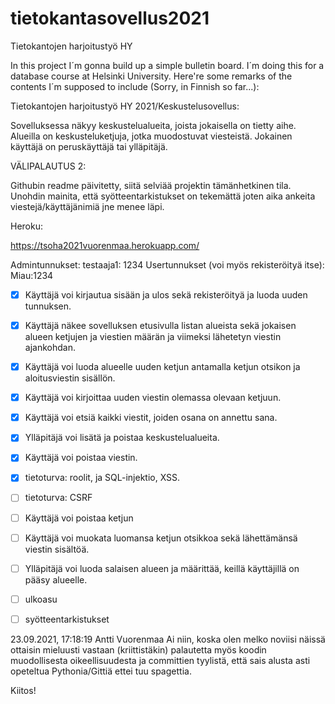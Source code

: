 # tietokantasovellus2021
Tietokantojen harjoitustyö HY

In this project I´m gonna build up a simple bulletin board.
I´m doing this for a database course at Helsinki University.
Here're some remarks of the contents I´m supposed to include (Sorry, in Finnish so far...):

Tietokantojen harjoitustyö HY 2021/Keskustelusovellus:

Sovelluksessa näkyy keskustelualueita, joista jokaisella on tietty aihe. Alueilla on keskusteluketjuja, jotka muodostuvat viesteistä. Jokainen käyttäjä on peruskäyttäjä tai ylläpitäjä.

VÄLIPALAUTUS 2:

Githubin readme päivitetty, siitä selviää projektin tämänhetkinen tila. Unohdin mainita, että syötteentarkistukset on tekemättä joten aika ankeita viestejä/käyttäjänimiä jne menee läpi.

Heroku:

https://tsoha2021vuorenmaa.herokuapp.com/

Admintunnukset: testaaja1: 1234 Usertunnukset (voi myös rekisteröityä itse): Miau:1234

- [x] Käyttäjä voi kirjautua sisään ja ulos sekä rekisteröityä ja luoda uuden tunnuksen.
- [x] Käyttäjä näkee sovelluksen etusivulla listan alueista sekä jokaisen alueen ketjujen ja viestien määrän ja viimeksi lähetetyn viestin ajankohdan.
- [x] Käyttäjä voi luoda alueelle uuden ketjun antamalla ketjun otsikon ja aloitusviestin sisällön.
- [x] Käyttäjä voi kirjoittaa uuden viestin olemassa olevaan ketjuun.
- [x] Käyttäjä voi etsiä kaikki viestit, joiden osana on annettu sana.
- [x] Ylläpitäjä voi lisätä ja poistaa keskustelualueita.
- [x] Käyttäjä voi poistaa viestin.
- [x] tietoturva: roolit, ja SQL-injektio, XSS.
- [ ] tietoturva: CSRF 
- [ ] Käyttäjä voi poistaa ketjun
- [ ] Käyttäjä voi muokata luomansa ketjun otsikkoa sekä lähettämänsä viestin sisältöä.
- [ ] Ylläpitäjä voi luoda salaisen alueen ja määrittää, keillä käyttäjillä on pääsy alueelle.
- [ ] ulkoasu
- [ ] syötteentarkistukset


23.09.2021, 17:18:19
Antti Vuorenmaa
Ai niin, koska olen melko noviisi näissä ottaisin mieluusti vastaan (kriittistäkin) palautetta myös koodin muodollisesta oikeellisuudesta ja committien tyylistä, että sais alusta asti opeteltua Pythonia/Gittiä ettei tuu spagettia.

Kiitos!



